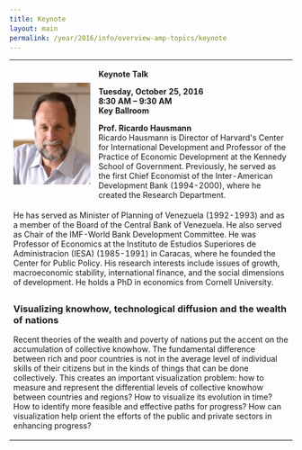 ```yaml
---
title: Keynote
layout: main
permalink: /year/2016/info/overview-amp-topics/keynote
---
```


<table border="0" cellpadding="2" width="800"><tbody>
<tr>
  <td width="247" align="center" valign="middle"><span class="image"><img src="ricardo.png" alt="" width="150"></span></td> 
  <td width="539" align="left" valign="bottom"><p><strong>Keynote Talk</strong></p>
  <p><strong>Tuesday, October 25, 2016 </strong><br /> <strong>8:30 AM –
9:30 AM</strong><br /> <strong>Key Ballroom</strong></p>
<p><strong>Prof. Ricardo Hausmann</strong><br />
Ricardo Hausmann is Director of Harvard's Center for International
Development and Professor of the Practice of Economic Development at
the Kennedy School of Government. Previously, he served as the first
Chief Economist of the Inter-American Development Bank (1994-2000),
where he created the Research Department. </p></td></tr>
<tr>
	<td colspan="2">He has served as Minister of Planning of Venezuela (1992-1993) and as a member of the Board of the Central Bank of Venezuela. He also served as Chair of the IMF-World Bank Development Committee. He was Professor of Economics at the Instituto de Estudios Superiores de Administracion (IESA) (1985-1991) in Caracas, where he founded the Center for Public Policy. His research interests include issues of growth, macroeconomic stability, international finance, and the social dimensions of development. He holds a PhD in economics from Cornell University.</td>
</tr> 
<tr>
<td colspan="2"><h3>Visualizing knowhow, technological diffusion and
the wealth of nations</h3>
<p>Recent theories of the wealth and poverty of nations put the accent
on the accumulation of collective knowhow. The fundamental difference
between rich and poor countries is not in the average level of
individual skills of their citizens but in the kinds of things that
can be done collectively. This creates an important visualization
problem: how to measure and represent the differential levels of
collective knowhow between countries and regions? How to visualize its
evolution in time?  How to identify more feasible and effective paths
for progress? How can visualization help orient the efforts of the
public and private sectors in enhancing progress? </p>
</td>
</tr>
</tbody></table>
